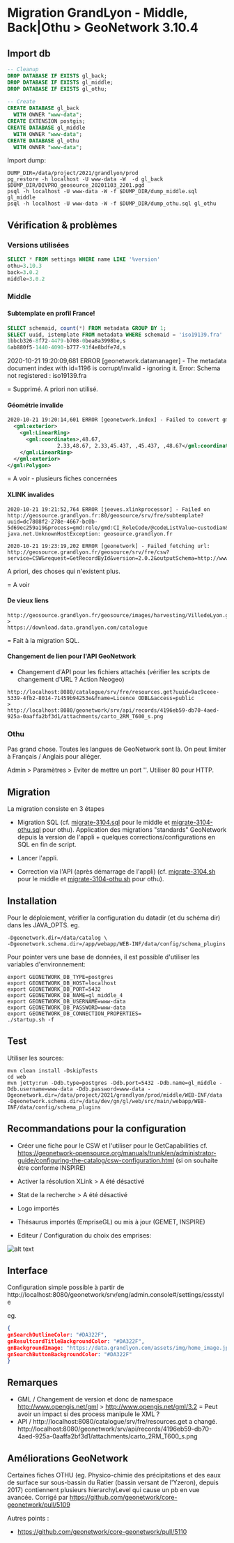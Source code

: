 # Migration GrandLyon - Middle, Back|Othu > GeoNetwork 3.10.4

## Import db

```sql
-- Cleanup
DROP DATABASE IF EXISTS gl_back;
DROP DATABASE IF EXISTS gl_middle;
DROP DATABASE IF EXISTS gl_othu;
 
-- Create
CREATE DATABASE gl_back
  WITH OWNER "www-data";
CREATE EXTENSION postgis;
CREATE DATABASE gl_middle
  WITH OWNER "www-data";
CREATE DATABASE gl_othu
  WITH OWNER "www-data";
```


Import dump:

```shell script
DUMP_DIR=/data/project/2021/grandlyon/prod
pg_restore -h localhost -U www-data -W  -d gl_back $DUMP_DIR/DIVPRO_geosource_20201103_2201.pgd
psql -h localhost -U www-data -W -f $DUMP_DIR/dump_middle.sql gl_middle
psql -h localhost -U www-data -W -f $DUMP_DIR/dump_othu.sql gl_othu
```

## Vérification & problèmes

### Versions utilisées

```sql
SELECT * FROM settings WHERE name LIKE '%version'
othu=3.10.3
back=3.0.2
middle=3.0.2
```

### Middle

#### Subtemplate en profil France!

```sql
SELECT schemaid, count(*) FROM metadata GROUP BY 1;
SELECT uuid, istemplate FROM metadata WHERE schemaid = 'iso19139.fra'
1bbcb326-8f72-4479-b708-0bea8a3998be,s
6ab880f5-1440-4090-b777-93f4e8bdfe7d,s
```
2020-10-21 19:20:09,681 ERROR [geonetwork.datamanager] - The metadata document index with id=1196 is corrupt/invalid - ignoring it. Error: Schema not registered : iso19139.fra

= Supprimé. A priori non utilisé.


#### Géométrie invalide


```xml
2020-10-21 19:20:14,601 ERROR [geonetwork.index] - Failed to convert gml to jts object: <gml:Polygon xmlns:gml="http://www.opengis.net/gml">
  <gml:exterior>
    <gml:LinearRing>
      <gml:coordinates>,48.67,
                2.33,48.67, 2.33,45.437, ,45.437, ,48.67</gml:coordinates>
    </gml:LinearRing>
  </gml:exterior>
</gml:Polygon>
```

= A voir - plusieurs fiches concernées


#### XLINK invalides

```
2020-10-21 19:21:52,764 ERROR [jeeves.xlinkprocessor] - Failed on http://geosource.grandlyon.fr:80/geosource/srv/fre/subtemplate?uuid=dc7808f2-278e-4667-bc0b-5d69ec259a19&process=gmd:role/gmd:CI_RoleCode/@codeListValue~custodian&
java.net.UnknownHostException: geosource.grandlyon.fr

2020-10-21 19:23:19,202 ERROR [geonetwork] - Failed fetching url: http://geosource.grandlyon.fr/geosource/srv/fre/csw?service=CSW&request=GetRecordById&version=2.0.2&outputSchema=http://www.isotc211.org/2005/gmd&elementSetName=full&id=
```

A priori, des choses qui n'existent plus.

= A voir 

#### De vieux liens

```
http://geosource.grandlyon.fr/geosource/images/harvesting/VilledeLyon.gif
> 
https://download.data.grandlyon.com/catalogue
```

= Fait à la migration SQL.

#### Changement de lien pour l'API GeoNetwork

* Changement d'API pour les fichiers attachés (vérifier les scripts de changement d'URL ? Action Neogeo)

```
http://localhost:8080/catalogue/srv/fre/resources.get?uuid=9ac9ceee-5339-4fb2-8014-71459b94253e&fname=Licence ODBL&access=public
> 
http://localhost:8080/geonetwork/srv/api/records/4196eb59-db70-4aed-925a-0aaffa2bf3d1/attachments/carto_2RM_T600_s.png
```
   
### Othu

Pas grand chose. Toutes les langues de GeoNetwork sont là. On peut limiter à Français / Anglais pour alléger.

Admin > Paramètres > Eviter de mettre un port ''. Utiliser 80 pour HTTP.


## Migration

La migration consiste en 3 étapes


* Migration SQL (cf. [migrate-3104.sql](migrate-3104.sql) pour le middle et [migrate-3104-othu.sql](migrate-3104-othu.sql) pour othu). Application des migrations "standards" GeoNetwork depuis la version de l'appli + quelques corrections/configurations en SQL en fin de script.

* Lancer l'appli.

* Correction via l'API (après démarrage de l'appli) (cf. [migrate-3104.sh](migrate-3104.sql) pour le middle et [migrate-3104-othu.sh](migrate-3104-othu.sql) pour othu). 
   

## Installation

Pour le déploiement, vérifier la configuration du datadir (et du schéma dir) dans les JAVA_OPTS. eg.

```
-Dgeonetwork.dir=/data/catalog \
-Dgeonetwork.schema.dir=/app/webapp/WEB-INF/data/config/schema_plugins
```

Pour pointer vers une base de données, il est possible d'utiliser les variables d'environnement:

```
export GEONETWORK_DB_TYPE=postgres
export GEONETWORK_DB_HOST=localhost
export GEONETWORK_DB_PORT=5432
export GEONETWORK_DB_NAME=gl_middle_4
export GEONETWORK_DB_USERNAME=www-data
export GEONETWORK_DB_PASSWORD=www-data
export GEONETWORK_DB_CONNECTION_PROPERTIES=
./startup.sh -f
```



## Test

Utiliser les sources:

```shell
mvn clean install -DskipTests
cd web
mvn jetty:run -Ddb.type=postgres -Ddb.port=5432 -Ddb.name=gl_middle -Ddb.username=www-data -Ddb.password=www-data -Dgeonetwork.dir=/data/project/2021/grandlyon/prod/middle/WEB-INF/data -Dgeonetwork.schema.dir=/data/dev/gn/gl/web/src/main/webapp/WEB-INF/data/config/schema_plugins
```


## Recommandations pour la configuration

* Créer une fiche pour le CSW et l'utiliser pour le GetCapabilities cf. https://geonetwork-opensource.org/manuals/trunk/en/administrator-guide/configuring-the-catalog/csw-configuration.html (si on souhaite être conforme INSPIRE)

* Activer la résolution XLink > A été désactivé

* Stat de la recherche > A été désactivé

* Logo importés

* Thésaurus importés (EmpriseGL) ou mis à jour (GEMET, INSPIRE)

* Editeur / Configuration du choix des emprises:

![alt text](../../../../../../../../docs/gl/gl-config-thesaurus-place.png)



## Interface

Configuration simple possible à partir de http://localhost:8080/geonetwork/srv/eng/admin.console#/settings/cssstyle

eg.
```json
{
gnSearchOutlineColor: "#DA322F",
gnResultcardTitleBackgroundColor: "#DA322F",
gnBackgroundImage: "https://data.grandlyon.com/assets/img/home_image.jpg",
gnSearchButtonBackgroundColor: "#DA322F"
}
```

## Remarques


* GML / Changement de version et donc de namespace http://www.opengis.net/gml > http://www.opengis.net/gml/3.2 = Peut avoir un impact si des process manipule le XML ?
* API / http://localhost:8080/catalogue/srv/fre/resources.get a changé. http://localhost:8080/geonetwork/srv/api/records/4196eb59-db70-4aed-925a-0aaffa2bf3d1/attachments/carto_2RM_T600_s.png


## Améliorations GeoNetwork 

Certaines fiches OTHU (eg. Physico-chimie des précipitations et des eaux de surface sur sous-bassin du Ratier (bassin versant de l'Yzeron), depuis 2017) contiennent plusieurs hierarchyLevel qui cause un pb en vue avancée. Corrigé par https://github.com/geonetwork/core-geonetwork/pull/5109


Autres points :
* https://github.com/geonetwork/core-geonetwork/pull/5110
